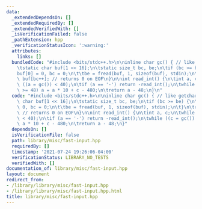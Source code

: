 ```yaml
---
data:
  _extendedDependsOn: []
  _extendedRequiredBy: []
  _extendedVerifiedWith: []
  _isVerificationFailed: false
  _pathExtension: hpp
  _verificationStatusIcon: ':warning:'
  attributes:
    links: []
  bundledCode: "#include <bits/stdc++.h>\n\ninline char gc() { // like getchar()\n\
    \tstatic char buf[1 << 16];\n\tstatic size_t bc, be;\n\tif (bc >= be) {\n\t\t\
    buf[0] = 0, bc = 0;\n\t\tbe = fread(buf, 1, sizeof(buf), stdin);\n\t}\n\treturn\
    \ buf[bc++]; // returns 0 on EOF\n}\n\nint read_int() {\n\tint a, c;\n\twhile\
    \ ((a = gc()) < 40);\n\tif (a == '-') return -read_int();\n\twhile ((c = gc())\
    \ >= 48) a = a * 10 + c - 480;\n\treturn a - 48;\n}\n"
  code: "#include <bits/stdc++.h>\n\ninline char gc() { // like getchar()\n\tstatic\
    \ char buf[1 << 16];\n\tstatic size_t bc, be;\n\tif (bc >= be) {\n\t\tbuf[0] =\
    \ 0, bc = 0;\n\t\tbe = fread(buf, 1, sizeof(buf), stdin);\n\t}\n\treturn buf[bc++];\
    \ // returns 0 on EOF\n}\n\nint read_int() {\n\tint a, c;\n\twhile ((a = gc())\
    \ < 40);\n\tif (a == '-') return -read_int();\n\twhile ((c = gc()) >= 48) a =\
    \ a * 10 + c - 480;\n\treturn a - 48;\n}"
  dependsOn: []
  isVerificationFile: false
  path: library/misc/fast-input.hpp
  requiredBy: []
  timestamp: '2021-07-24 19:26:06-04:00'
  verificationStatus: LIBRARY_NO_TESTS
  verifiedWith: []
documentation_of: library/misc/fast-input.hpp
layout: document
redirect_from:
- /library/library/misc/fast-input.hpp
- /library/library/misc/fast-input.hpp.html
title: library/misc/fast-input.hpp
---
```

